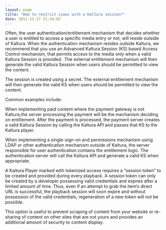 ```yaml
---
layout: page
title: "How to restrict views with a Kaltura session?"
date: 2011-12-27 21:24:02
---
```


Often, the user authentication/entitlement mechanism that decides whether a user is entitled to access a specific media entry or not, will reside outside of Kaltura. When the authentication mechanism resides outside Kaltura, we recommend that you use an Advanced Kaltura Session (KS) based Access Control mechanism, that permits access to the media only when a valid Kaltura Session is provided. .The external entitlement mechanism will then generate the valid Kaltura Session when users should be permitted to view the content.

The session is created using a secret. The external entitlement mechanism will then generate the valid KS when users should be permitted to view the content.

Common examples include:

When implementing paid content where the payment gateway is not Kaltura,the server processing the payment will be the mechanism deciding on entitlement. After the payment is processed, the payment server creates a valid Kaltura Session by calling the Kaltura API and passes that KS to the Kaltura player.

When implementing a single-sign-on and permissions mechanism using LDAP or other authentication mechanism outside of Kaltura, the server responsible for user authentication contains the entitlement logic. The authentication server will call the Kaltura API and generate a valid KS when appropriate.

A Kaltura Player marked with tokenized access requires a “session token” to be created and provided during every playback. A session token can only be created by a developer possessing valid credentials and expires after a limited amount of time. Thus, even if an attempt to grab the item’s direct URL is successful, the playback session will soon expire and without possession of the valid credentials, regeneration of a new token will not be possible.

This option is useful to prevent scraping of content from your website or re-sharing of content on other sites that are not yours and provides an additional amount of security to content display.